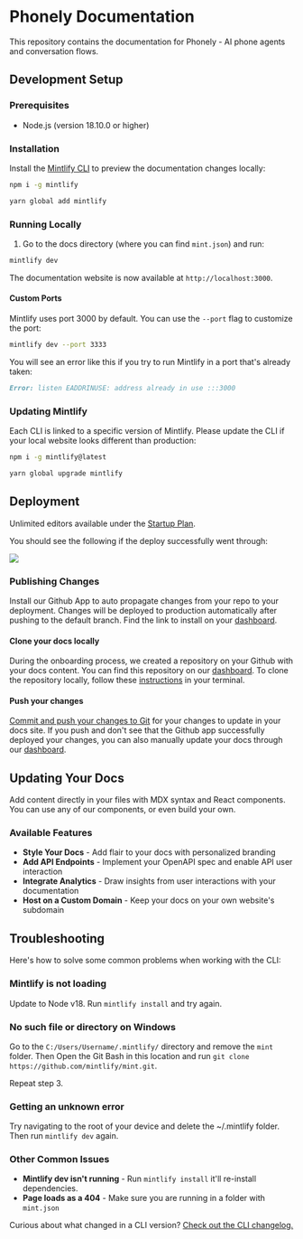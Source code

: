 # Phonely Documentation

This repository contains the documentation for Phonely - AI phone agents and conversation flows.

## Development Setup

### Prerequisites

- Node.js (version 18.10.0 or higher)

### Installation

Install the [Mintlify CLI](https://www.npmjs.com/package/mintlify) to preview the documentation changes locally:

<CodeGroup>

```bash npm
npm i -g mintlify
```

```bash yarn
yarn global add mintlify
```

</CodeGroup>

### Running Locally

1. Go to the docs directory (where you can find `mint.json`) and run:

```bash
mintlify dev
```

The documentation website is now available at `http://localhost:3000`.

#### Custom Ports

Mintlify uses port 3000 by default. You can use the `--port` flag to customize the port:

```bash
mintlify dev --port 3333
```

You will see an error like this if you try to run Mintlify in a port that's already taken:

```md
Error: listen EADDRINUSE: address already in use :::3000
```

### Updating Mintlify

Each CLI is linked to a specific version of Mintlify. Please update the CLI if your local website looks different than production:

<CodeGroup>

```bash npm
npm i -g mintlify@latest
```

```bash yarn
yarn global upgrade mintlify
```

</CodeGroup>

## Deployment

Unlimited editors available under the [Startup Plan](https://mintlify.com/pricing).

You should see the following if the deploy successfully went through:

<Frame>
  <img src="/images/checks-passed.png" style={{ borderRadius: '0.5rem' }} />
</Frame>

### Publishing Changes

Install our Github App to auto propagate changes from your repo to your deployment. Changes will be deployed to production automatically after pushing to the default branch. Find the link to install on your [dashboard](https://dashboard.mintlify.com).

#### Clone your docs locally

During the onboarding process, we created a repository on your Github with your docs content. You can find this repository on our [dashboard](https://dashboard.mintlify.com). To clone the repository locally, follow these [instructions](https://docs.github.com/en/repositories/creating-and-managing-repositories/cloning-a-repository) in your terminal.

#### Push your changes

[Commit and push your changes to Git](https://docs.github.com/en/get-started/using-git/pushing-commits-to-a-remote-repository#about-git-push) for your changes to update in your docs site. If you push and don't see that the Github app successfully deployed your changes, you can also manually update your docs through our [dashboard](https://dashboard.mintlify.com).

## Updating Your Docs

Add content directly in your files with MDX syntax and React components. You can use any of our components, or even build your own.

### Available Features

- **Style Your Docs** - Add flair to your docs with personalized branding
- **Add API Endpoints** - Implement your OpenAPI spec and enable API user interaction
- **Integrate Analytics** - Draw insights from user interactions with your documentation
- **Host on a Custom Domain** - Keep your docs on your own website's subdomain

## Troubleshooting

Here's how to solve some common problems when working with the CLI:

### Mintlify is not loading
Update to Node v18. Run `mintlify install` and try again.

### No such file or directory on Windows
Go to the `C:/Users/Username/.mintlify/` directory and remove the `mint` folder. Then Open the Git Bash in this location and run `git clone https://github.com/mintlify/mint.git`.

Repeat step 3.

### Getting an unknown error
Try navigating to the root of your device and delete the ~/.mintlify folder. Then run `mintlify dev` again.

### Other Common Issues

- **Mintlify dev isn't running** - Run `mintlify install` it'll re-install dependencies.
- **Page loads as a 404** - Make sure you are running in a folder with `mint.json`

Curious about what changed in a CLI version? [Check out the CLI changelog.](/changelog/command-line)